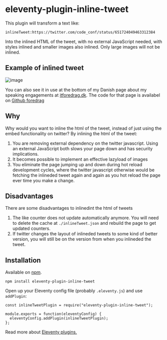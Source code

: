 # eleventy-plugin-inline-tweet

This plugin will transform a text like:

```
inlineTweet:https://twitter.com/code_conf/status/651724049463312384
```

Into the inlined HTML of the tweet, with no external JavaScript needed, with styles inlined and smaller images also inlined. Only large images will not be inlined.

## Example of inlined tweet

![image](https://user-images.githubusercontent.com/899914/81045079-c98e6a80-8eb5-11ea-987b-4c98132bef9c.png)

You can also see it in use at the bottom of my Danish page about my speaking engagements at [itforedrag.dk](https://www.itforedrag.dk/). The code for that page is availabel on [Github foredrag](https://github.com/ebdrup/foredrag)

## Why

Why would you want to inline the html of the tweet, instead of just using the embed functionality on twitter?
By inlining the html of the tweet:

1. You are removing external dependency on the twitter javascript. Using an external JavaScript both slows your page down and has security implications.
2. It becomes possible to implement an effective lazyload of images
3. You eliminate the page jumping up and down during hot reload development cycles, where the twitter javascript otherwise would be fetching the inlineded tweet again and again as you hot reload the page ever time you make a change.

## Disadvantages

There are some disadvantages to inlinedint the html of tweets

1. The like counter does not update automatically anymore. You will need to delete the cache at `./inlineTweet.json` and rebuild the page to get updated counters.
2. If twitter changes the layout of inlineded tweets to some kind of better version, you will still be on the version from when you inlineded the tweet.

## Installation

Available on [npm](https://www.npmjs.com/package/eleventy-plugin-inline-tweet).

```
npm install eleventy-plugin-inline-tweet
```

Open up your Eleventy config file (probably `.eleventy.js`) and use `addPlugin`:

```
const inlineTweetPlugin = require("eleventy-plugin-inline-tweet");

module.exports = function(eleventyConfig) {
  eleventyConfig.addPlugin(inlineTweetPlugin);
};
```

Read more about [Eleventy plugins.](https://www.11ty.io/docs/plugins/)

